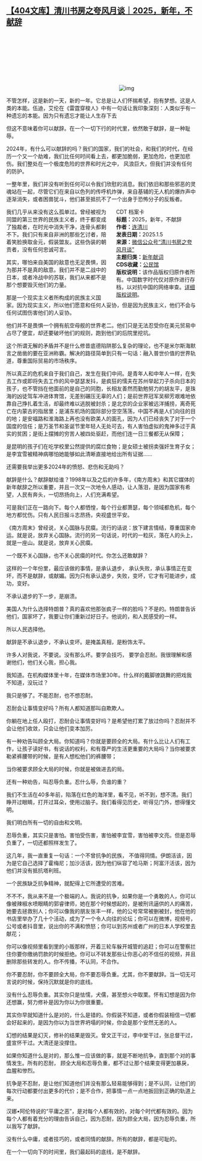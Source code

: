 <!--1736158669000-->
[【404文库】清川书房之夸风月谈｜2025，新年，不献辞](https://chinadigitaltimes.net/chinese/714701.html)
------

<p><img decoding="async" src="data:image/svg+xml,%3Csvg%20xmlns='http://www.w3.org/2000/svg'%20viewBox='0%200%200%200'%3E%3C/svg%3E" alt="img" data-lazy-src="https://chinadigitaltimes.net/chinese/files/2025/01/332.jpg"><noscript><img decoding="async" src="https://chinadigitaltimes.net/chinese/files/2025/01/332.jpg" alt="img"></noscript></p><p>不管怎样，这是新的一天，新的一年。它总是让人们怀揣希望，抱有梦想。这是人类的本能。伍迪，艾伦在《雷霆穿梭人》中有一句话让我印象深刻：人类似乎有一种遗忘的本能。因为只有遗忘才能让人生存下去</p><p>但这不意味着你可以献辞。在一个一切下行的时代里，依然敢于献辞，是一种耻辱。</p><p>2024年，有什么可以献辞的吗？我们的国家，我们的社会，和我们的时代，在经历一个又一个劫难，我们比任何时间看上去，都更加脆弱，更加危险，也更加悲伤。我们整处在一个极度危险的世界和时光之中， 风浪巨大，但我们并没有任何的防护。</p><p>一整年里，我们并没有听到任何可以令我们欣慰的消息。我们依旧和那些邪恶的灵魂站在一起，尽管它们在来自以色列的传呼机炸弹，来自基辅的无人机的爆炸声中逐渐消失，或者困兽犹斗，他们甚至抵抗不了一个出身于恐怖分子的反叛者。</p><div style="width:42%;float:right;padding-left:20px;"><div class="su-spoiler su-spoiler-style-fancy su-spoiler-icon-chevron-circle" data-scroll-offset="0" data-anchor-in-url="no"><div class="su-spoiler-title" tabindex="0" role="button"><span class="su-spoiler-icon"></span>CDT 档案卡</div><div class="su-spoiler-content su-u-clearfix su-u-trim"><strong>标题：</strong>2025，新年，不献辞<br><strong>作者：</strong><a href="https://chinadigitaltimes.net/space/清川书房之夸风月谈" target="_blank">连清川</a><br><strong>发表日期：</strong>2025.1.5<br><strong>来源：</strong><a href="" target="_blank">微信公众号“清川书房之夸风月谈”</a><br><strong>主题归类：</strong><a href="https://chinadigitaltimes.net/space/新年献词" target="_blank">新年献词</a><br><strong>CDS收藏：</strong><a href="https://chinadigitaltimes.net/space/%E5%85%AC%E6%B0%91%E9%A6%86" target="_blank" rel="noopener">公民馆</a><br><strong>版权说明：</strong>该作品版权归原作者所有。中国数字时代仅对原作进行存档，以对抗中国的网络审查。<a href="https://chinadigitaltimes.net/chinese/copyright">详细版权说明</a>。</div></div></div><p>我们几乎从来没有这么孤单过。曾经被视为同盟的第三世界的民族主义者，终于都变成了独裁者，在时光中消失干净，连骨头都剩不下。我们只有来自非洲的那些乞讨者，陪着笑脸换取金元，假装盟友。这些伪装的朝贡者，没有任何忠诚可言。</p><p>其实，哪怕来自美国的敌意也无足畏惧，因为那并不是真的敌意。我们并不是二战中的日本，或者冷战中的苏联，我们从来都不是那个想要毁灭他们的力量。</p><p>那是一个现实主义者所构成的民族主义国家。因为现实主义，所以他们愿意和任何人妥协，但是因为民族主义，他们不会与任何试图伤害他们的人妥协。</p><p>他们并不是畏惧一个拥有航空母舰的世界老二。他们只是无法忍受你在美元贸易中占尽了便宜，却还要破坏他们的规则，跑到他们的后院里挖坑。</p><p>这个所谓无解的矛盾并不是什么修昔底德陷阱那么复杂的理论，也不是米尔斯海默言之凿凿的要在亚洲称霸。解决的路径简单到只有一句话：融入普世价值的世界轨道，尊重国际贸易的市场秩序。</p><p>所以真正的危机来自于我们自己，发生在我们中间。是青年人和中年人一样，在失去工作或即将失去工作的风中瑟瑟发抖，是疯狂的懦夫在苏州举起刀子杀向日本的孩子，也不管挡在他面前的是自己的同胞，长相友善然而勤勉努力的胡友平，是珠海的凶徒驾车冲进体育馆，无差别碾压无辜的人们；是前世界冠军吴柳芳艰难地依靠自己挣扎着生活，却最终难以逃脱被封杀；是北京的企业家被远洋捕捞，离奇死亡在内蒙古的指居里；是浦东机场的国际部分空空荡荡，中国不再是人们向往的目的地；是安福路和淮海路上再也没有欧美人的面孔，因为人们已经丧失了对于一个国度的信任；是万圣节和圣诞节里年轻人无处可去，有人害怕虚拟的鬼神多过于真实的贫困；是街上摆摊的穷苦人被四处驱赶，而他们连一日三餐都无从保障；</p><p>是昆明的孩子们在吃学校里公然提供的腐烂食物；是女硕士被拐卖强奸生育子女；是李宜雪被精神病哪怕她能够如此清晰直接地给出所有证据……</p><p>还需要我举出更多2024年的愤怒、悲伤和无助吗？</p><p>献辞是什么？献辞献给谁？1998年以及之后的许多年，《南方周末》和其它媒体的新年献辞之所以重要，并且一次又一次地令人感动，让人落泪，是因为国家有希望，人民有奔头，一切昂扬向上，人们充满希望。</p><p>可是我们正在一路向下。每个人都恓惶，每个行业都萧瑟，每个领域都危机，每个地方都忧伤。只有人民日报斗志昂扬，央视盛世平安。</p><p>《南方周末》曾经说，关心国脉与民瘼。流行的话说：放下建言情结，尊重国家命运。就是说，放弃关心国脉。流行的另一句话说，时代的一粒灰，落在人的头上，就是一座山。就是说，放弃关心民瘼。</p><p>一个既不关心国脉，也不关心民瘼的时代。你怎么还敢献辞？</p><p>这样的一个年份里，最应该做的事情，是承认退步， 承认失败，承认事情正在变坏，而不是献辞，或献媚。因为只有承认退步，失败，变坏，它才有可能进步，成功，变好。</p><p>不承认退步的下一步，是崩溃。</p><p>美国人为什么选择特朗普？真的喜欢他那张疯子一样的脸吗？不是的。特朗普告诉他们，国家坏了，我要让你们重新过好日子。他说的，和人民感受的一样。</p><p>所以人民选择他。</p><p>献辞是不承认退步，不承认变坏。是掩盖真相，是粉饰太平。</p><p>许多人对我说，不要说。没有那么坏。要学会技巧， 要学会忍耐。我很理解和感谢他们，他们关心我，担心我。</p><p>我知道。在机构媒体里十年，在媒体市场里30年。什么样的戴脚镣跳舞的把戏我不知道，没玩过？</p><p>我只是够了。不能忍耐，也不想忍耐。</p><p>忍耐会让事情变好吗？所有人都知道那叫自欺欺人。</p><p>你躺在地上任人殴打，忍耐会让事情变好吗？是希望他打累了放过你吗？忍耐并不会让他们收敛，只会让他们变本加厉。</p><p>有一种劝告叫顾全大局。你知道吗？你就是要顾全的大局。有什么比让人们有工作，让孩子读好书，有说话的权利，和有尊严的生活更重要的大局吗？当你被要求勒紧裤腰带的时候，是有人想松他们的裤腰带；</p><p>当你被要求顾全大局的时候，你就是被做进去的局。</p><p>还有一种劝告，叫忍辱负重。忍什么辱，负谁的重？</p><p>我们不生活在40多年前，陷落在红色的海洋里，看不见，听不到，想不清。我们睁开过眼睛，打开过耳朵，使用过脑子。我们看得见历史，听得见门外，想得懂文明。</p><p>我们明白所有一切的自由和文明。</p><p>忍辱负重，其实只是害怕。害怕受伤害，害怕被李宜雪，害怕被李文亮。但是忍辱负重了，一切还都照样发生了。</p><p>这几年，我一直重复一句话：一个不曾抗争的民族， 不值得同情。伊朗活该，因为是它自己选择了霍梅尼；加沙活该，因为他们纵容了哈马斯；阿富汗活该，因为他们并没有抵抗塔利班。</p><p>一个民族缺乏抗争精神，就配得上它所遭受的苦难。</p><p>不不不，我从来不是一个极端的人。我说的抗争，如果你是一个勇敢的人，你可以像被辣椒水喷眼睛的郭睿律师，她在那个时候想起的，是被刑讯逼供的人的痛苦，她要去拯救别人；你可以像我的朋友张丰一样，他的公号常常被删被封，他在他的书店里举办了几十个活动，成为了一个令人向往的论坛；你可以在微博，视频号，公号或者抖音里，说出你的不满和愤怒；你可以到苏州或者广州的日本人学校里去献花；</p><p>你可以像视频里看到里的小贩那样，开着三轮车躲开城管的追赶；你可以在警察拦住你要你缴纳罚款的时候拒绝。你可以不转发那些让你恶心的不信任的视频，并且删除那些转发的人。你不传播，不认同，不合作。</p><p>你不要忍耐，你不要顾全大局，你不要忍辱负重。尤其，你不要献辞。当一切无可言说的时候，保持沉默就是你的底线。</p><p>没有什么忍辱负重。其实你只是怯懦，犬儒，甚至想火中取栗。怀有幻想是因为你还想赢，努力修补是因为你以为你很重要。</p><p>其实你早就知道什么是对的，什么是错的。你假装不知道，或者你假装相信一切都会好起来的，是因为你以为当世界坍塌的时候，你会是那个安然无恙的人。</p><p>幻想的结果是幻灭，修补的结果是毁灭。曾文正干过，李中堂干过，张总督干过，盛宣怀干过。大清还是没撑住。</p><p>如果你知道什么是对的，那么惟一应该做的事，就是不断地抗争，直到那个对的事情发生。所有的忍耐， 顾全大局和忍辱负重，都不过让那个结果变得更加暴戾，血腥和惨烈。</p><p>抗争是不忍耐，是让他们知道他们并没有那么轻易能够得到；是不认同，让他们的每次行动都要付出更多的代价；是不合作，把事情一点一点地扳回到正确的轨道上来。</p><p>汉娜•阿伦特说的“平庸之恶”，是对每个人都有效的，对每个时代都有效的。因为每个人都有着充分的理由告诉自己，因为忍耐，因为顾全大局，因为忍辱负重，所以我写了献辞。</p><p>没有什么中庸，或者技巧的，或者同情的献辞。所有的献辞，都是可耻的。</p><p>在一个一切向下的时间里，我们最起码的底线，是不献辞。</p><div class="addtoany_share_save_container addtoany_content addtoany_content_bottom"><div class="a2a_kit a2a_kit_size_32 addtoany_list" data-a2a-url="https://chinadigitaltimes.net/chinese/714701.html" data-a2a-title="【404文库】清川书房之夸风月谈｜2025，新年，不献辞"><a class="a2a_button_facebook" href="https://www.addtoany.com/add_to/facebook?linkurl=https%3A%2F%2Fchinadigitaltimes.net%2Fchinese%2F714701.html&amp;linkname=%E3%80%90404%E6%96%87%E5%BA%93%E3%80%91%E6%B8%85%E5%B7%9D%E4%B9%A6%E6%88%BF%E4%B9%8B%E5%A4%B8%E9%A3%8E%E6%9C%88%E8%B0%88%EF%BD%9C2025%EF%BC%8C%E6%96%B0%E5%B9%B4%EF%BC%8C%E4%B8%8D%E7%8C%AE%E8%BE%9E" title="Facebook" rel="nofollow noopener" target="_blank"></a><a class="a2a_button_twitter" href="https://www.addtoany.com/add_to/twitter?linkurl=https%3A%2F%2Fchinadigitaltimes.net%2Fchinese%2F714701.html&amp;linkname=%E3%80%90404%E6%96%87%E5%BA%93%E3%80%91%E6%B8%85%E5%B7%9D%E4%B9%A6%E6%88%BF%E4%B9%8B%E5%A4%B8%E9%A3%8E%E6%9C%88%E8%B0%88%EF%BD%9C2025%EF%BC%8C%E6%96%B0%E5%B9%B4%EF%BC%8C%E4%B8%8D%E7%8C%AE%E8%BE%9E" title="Twitter" rel="nofollow noopener" target="_blank"></a><a class="a2a_button_telegram" href="https://www.addtoany.com/add_to/telegram?linkurl=https%3A%2F%2Fchinadigitaltimes.net%2Fchinese%2F714701.html&amp;linkname=%E3%80%90404%E6%96%87%E5%BA%93%E3%80%91%E6%B8%85%E5%B7%9D%E4%B9%A6%E6%88%BF%E4%B9%8B%E5%A4%B8%E9%A3%8E%E6%9C%88%E8%B0%88%EF%BD%9C2025%EF%BC%8C%E6%96%B0%E5%B9%B4%EF%BC%8C%E4%B8%8D%E7%8C%AE%E8%BE%9E" title="Telegram" rel="nofollow noopener" target="_blank"></a><a class="a2a_button_reddit" href="https://www.addtoany.com/add_to/reddit?linkurl=https%3A%2F%2Fchinadigitaltimes.net%2Fchinese%2F714701.html&amp;linkname=%E3%80%90404%E6%96%87%E5%BA%93%E3%80%91%E6%B8%85%E5%B7%9D%E4%B9%A6%E6%88%BF%E4%B9%8B%E5%A4%B8%E9%A3%8E%E6%9C%88%E8%B0%88%EF%BD%9C2025%EF%BC%8C%E6%96%B0%E5%B9%B4%EF%BC%8C%E4%B8%8D%E7%8C%AE%E8%BE%9E" title="Reddit" rel="nofollow noopener" target="_blank"></a><a class="a2a_button_whatsapp" href="https://www.addtoany.com/add_to/whatsapp?linkurl=https%3A%2F%2Fchinadigitaltimes.net%2Fchinese%2F714701.html&amp;linkname=%E3%80%90404%E6%96%87%E5%BA%93%E3%80%91%E6%B8%85%E5%B7%9D%E4%B9%A6%E6%88%BF%E4%B9%8B%E5%A4%B8%E9%A3%8E%E6%9C%88%E8%B0%88%EF%BD%9C2025%EF%BC%8C%E6%96%B0%E5%B9%B4%EF%BC%8C%E4%B8%8D%E7%8C%AE%E8%BE%9E" title="WhatsApp" rel="nofollow noopener" target="_blank"></a><a class="a2a_button_email" href="https://www.addtoany.com/add_to/email?linkurl=https%3A%2F%2Fchinadigitaltimes.net%2Fchinese%2F714701.html&amp;linkname=%E3%80%90404%E6%96%87%E5%BA%93%E3%80%91%E6%B8%85%E5%B7%9D%E4%B9%A6%E6%88%BF%E4%B9%8B%E5%A4%B8%E9%A3%8E%E6%9C%88%E8%B0%88%EF%BD%9C2025%EF%BC%8C%E6%96%B0%E5%B9%B4%EF%BC%8C%E4%B8%8D%E7%8C%AE%E8%BE%9E" title="Email" rel="nofollow noopener" target="_blank"></a><a class="a2a_button_copy_link" href="https://www.addtoany.com/add_to/copy_link?linkurl=https%3A%2F%2Fchinadigitaltimes.net%2Fchinese%2F714701.html&amp;linkname=%E3%80%90404%E6%96%87%E5%BA%93%E3%80%91%E6%B8%85%E5%B7%9D%E4%B9%A6%E6%88%BF%E4%B9%8B%E5%A4%B8%E9%A3%8E%E6%9C%88%E8%B0%88%EF%BD%9C2025%EF%BC%8C%E6%96%B0%E5%B9%B4%EF%BC%8C%E4%B8%8D%E7%8C%AE%E8%BE%9E" title="Copy Link" rel="nofollow noopener" target="_blank"></a><a class="a2a_dd addtoany_share_save addtoany_share" href="https://www.addtoany.com/share"></a></div></div>
